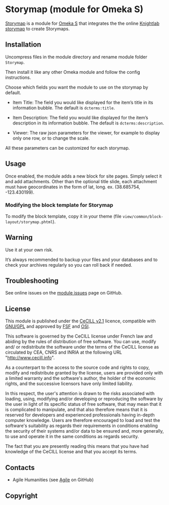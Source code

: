 Storymap (module for Omeka S)
=============================


[Storymap] is a module for [Omeka S] that integrates the
the online [Knightlab storymap] to create Storymaps.




Installation
------------

Uncompress files in the module directory and rename module folder `Storymap`.

Then install it like any other Omeka module and follow the config instructions.



Choose which fields you want the module to use on the storymap by default.

* Item Title: The field you would like displayed for the item’s title in its
  information bubble. The default is `dcterms:title`.
* Item Description: The field you would like displayed for the item’s
  description in its information bubble. The default is `dcterms:description`.

* Viewer: The raw json parameters for the viewer, for example to display only
  one row, or to change the scale.

All these parameters can be customized for each storymap.


Usage
-----

Once enabled, the module adds a new block for site pages. Simply select it and add attachments.  Other than the optional title slide, each attachment must have geocordinates in the form of lat, long.  ex. (38.685754, -123.430199). 




### Modifying the block template for Storymap

To modify the block template, copy it in your theme (file `view/common/block-layout/storymap.phtml`).

Warning
-------

Use it at your own risk.

It’s always recommended to backup your files and your databases and to check
your archives regularly so you can roll back if needed.


Troubleshooting
---------------

See online issues on the [module issues] page on GitHub.


License
-------

This module is published under the [CeCILL v2.1] licence, compatible with
[GNU/GPL] and approved by [FSF] and [OSI].

This software is governed by the CeCILL license under French law and abiding by
the rules of distribution of free software. You can use, modify and/ or
redistribute the software under the terms of the CeCILL license as circulated by
CEA, CNRS and INRIA at the following URL "http://www.cecill.info".

As a counterpart to the access to the source code and rights to copy, modify and
redistribute granted by the license, users are provided only with a limited
warranty and the software's author, the holder of the economic rights, and the
successive licensors have only limited liability.

In this respect, the user's attention is drawn to the risks associated with
loading, using, modifying and/or developing or reproducing the software by the
user in light of its specific status of free software, that may mean that it is
complicated to manipulate, and that also therefore means that it is reserved for
developers and experienced professionals having in-depth computer knowledge.
Users are therefore encouraged to load and test the software's suitability as
regards their requirements in conditions enabling the security of their systems
and/or data to be ensured and, more generally, to use and operate it in the same
conditions as regards security.

The fact that you are presently reading this means that you have had knowledge
of the CeCILL license and that you accept its terms.


Contacts
--------

* Agile Humanities (see [Agile] on GitHub)


Copyright
---------

[Storymap]: https://github.com/agile-humanities/agile-storymap
[Omeka S]: https://omeka.org/s
[Scholars’ Lab]: http://scholarslab.org
[fork of NeatlineTime plugin]: https://github.com/Daniel-KM/NeatlineTime
[Omeka Classic]: http://omeka.org
[ISO 8601]: http://www.iso.org/iso/home/standards/iso8601.htm
[Knightlab storymap]: https://storymap.knightlab.com
[module issues]: https://github.com/agile-humanities/agile-storymap/issues
[CeCILL v2.1]: https://www.cecill.info/licences/Licence_CeCILL_V2.1-en.html
[GNU/GPL]: https://www.gnu.org/licenses/gpl-3.0.html
[FSF]: https://www.fsf.org
[OSI]: http://opensource.org
[themeing-plugin-pages]: http://omeka.org/codex/Theming_Plugin_Pages "Theming Plugin Pages"
[Scholars’ Lab]: https://github.com/scholarslab
[Agile]: https://github.com/agile-humanities "Agile Humanities"
